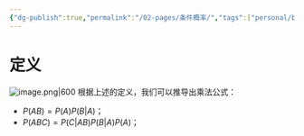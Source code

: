 ```yaml
---
{"dg-publish":true,"permalink":"/02-pages/条件概率/","tags":["personal/blog","概率论","概念"]}
---
```


# 定义
![image.png|600](https://yelanyanyu-img-bed.oss-cn-hangzhou.aliyuncs.com/img/blog/2024/06/20240604212518.png)
根据上述的定义，我们可以推导出乘法公式：
 - $\displaystyle P(AB)=P(A)P(B|A)$；
 - $\displaystyle P(ABC)=P(C|AB)P(B|A)P(A)$；